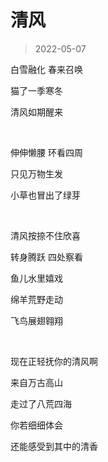 # 清风

> 2022-05-07

白雪融化 春来召唤

猫了一季寒冬

清风如期醒来

<br/>

伸伸懒腰 环看四周

只见万物生发

小草也冒出了绿芽

<br/>

清风按捺不住欣喜

转身腾跃 四处察看

鱼儿水里嬉戏

绵羊荒野走动

飞鸟展翅翱翔

<br/>

现在正轻抚你的清风啊

来自万古高山

走过了八荒四海 

你若细细体会

还能感受到其中的清香